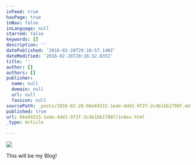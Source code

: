 ```yaml
---
inFeed: true
hasPage: true
inNav: false
inLanguage: null
starred: false
keywords: []
description: ''
datePublished: '2016-02-28T20:16:57.140Z'
dateModified: '2016-02-28T20:16:32.835Z'
title: ''
author: []
authors: []
publisher:
  name: null
  domain: null
  url: null
  favicon: null
sourcePath: _posts/2016-02-28-66e69315-1ede-4dd1-9f2f-2c4b1bb1798f.md
published: true
url: 66e69315-1ede-4dd1-9f2f-2c4b1bb1798f/index.html
_type: Article

---
```

![](https://the-grid-user-content.s3-us-west-2.amazonaws.com/654d140b-1ec3-4d13-9cbc-7529fa0fae5d.jpg)

This will be my Blog!